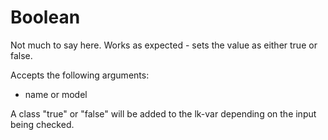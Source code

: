 # Boolean

Not much to say here. Works as expected - sets the value as either true or false.

Accepts the following arguments:

- name or model

A class "true" or "false" will be added to the lk-var depending on the input being checked.